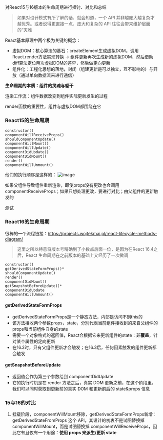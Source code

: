 对React15与16版本的生命周期进行探讨、对比和总结

> 如果对设计模式有所了解的话，就会知道，一个 API 并非越庞大越复杂才越优秀。或者说得更直接一点，庞大和复杂的 API 往往会带来维护层面的“灾难

React基本原理中两个极为关键的概念：

- 虚拟DOM：核心算法的基石：createElement生成虚拟DOM，调用React.render方法实现转换 -> 组件更新再次生成新的虚拟DOM，然后借助diff算法定位两次虚拟DOM的差异，然后做定向更新
- 组件化：工程化思想的落地，封闭（组建更新是可以独立，互不影响的）与开放（通过单向数据流来进行通信）

**生命周期的本质：组件的灵魂与躯干**

渲染工作流：组件数据改变到组件实际更新发生的过程

render函数的重要性，组件与虚拟DOM都围绕在它

### React15的生命周期
```
constructor()
componentWillReceiveProps()
shouldComponentUpdate()
componentWillMount()
componentWillUpdate()
componentDidUpdate()
componentDidMount()
render()
componentWillUnmount()
```
他们的执行顺序是这样的：
![image](https://user-images.githubusercontent.com/53267289/125733416-37a92aea-c127-4d0c-a58b-13c18224910d.png)

如果父组件导致组件重新渲染，即使props没有更改也会调用 componentReceiveProps；如果只想处理更改，要进行对比；由父组件的更新触发的


测试


### React16的生命周期

很棒的一个流程链接：https://projects.wojtekmaj.pl/react-lifecycle-methods-diagram/

> 这里之所以特意将版本号精确到了小数点后面一位，是因为在React 16.4之后，React 生命周期在之前版本的基础上又经历了一次微调

```
constructor()
getDerivedStateFormProps()*
shouldComponentUpdate()
render()
componentDidMount()
getSnapshotBeforeUpdate()*
componentDidUpdate
componentWillUnmount()
```

#### getDerivedStateFormProps
- getDerivedStateFormProps是一个静态方法，内部是访问不到this的
- 该方法接收两个参数props，state，分别代表当前组件接收到的来自父组件的props和当前组件自身的state
- 需要一个对象格式的返回值，React会根据它来更新组件的state：**非覆盖**，针对某个属性的定向更新
- 在16.3时，只有父组件更新才会触发；在16.3后，任何因素触发的组件更新都会触发

#### getSnapshotBeforeUpdate
- 返回值会作为第三个参数给到 componentDidUpdate
- 它的执行时机是在 render 方法之后，真实 DOM 更新之前，在这个阶段里，我们可以同时获取到更新前的真实 DOM 和更新前后的 state&props 信息

### 15与16的对比
1. 挂载阶段，componentWillMount移除，getDerivedStateFormProps新增：getDerivedStateFromProps 这个 API，其设计的初衷不是试图替换掉 componentWillMount，而是试图替换掉 componentWillReceiveProps，因此它有且仅有一个用途：**使用 props 来派生/更新 state**


